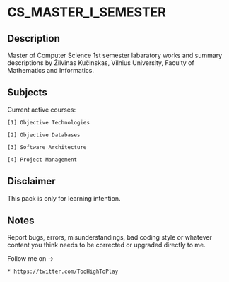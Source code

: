 CS_MASTER_I_SEMESTER
====================

Description
-----------

Master of Computer Science 1st semester labaratory works and summary descriptions by Žilvinas Kučinskas, Vilnius University, Faculty of Mathematics and Informatics.

Subjects
--------

Current active courses:

    [1] Objective Technologies

    [2] Objective Databases

    [3] Software Architecture

    [4] Project Management

Disclaimer
----------

This pack is only for learning intention.

Notes
-----

Report bugs, errors, misunderstandings, bad coding style or whatever content you think needs to be corrected or upgraded directly to me.

Follow me on ->

    * https://twitter.com/TooHighToPlay